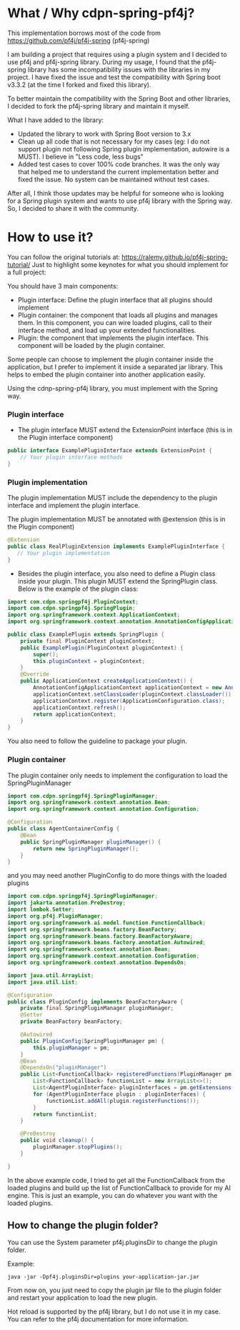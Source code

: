 # What / Why cdpn-spring-pf4j?

This implementation borrows most of the code from https://github.com/pf4j/pf4j-spring (pf4j-spring)

I am building a project that requires using a plugin system and I decided to use pf4j and pf4j-spring library.
During my usage, I found that the pf4j-spring library has some incompatibility issues with the libraries in my project. 
I have fixed the issue and test the compatibility with Spring boot v3.3.2 (at the time I forked and fixed this library).

To better maintain the compatibility with the Spring Boot and other libraries, I decided to fork the pf4j-spring library and maintain it myself.

What I have added to the library:

* Updated the library to work with Spring Boot version to 3.x
* Clean up all code that is not necessary for my cases (eg: I do not support plugin not following Spring plugin implementation, autowire is a MUST). I believe in "Less code, less bugs"
* Added test cases to cover 100% code branches. It was the only way that helped me to understand the current implementation better and fixed the issue. No system can be maintained without test cases.

After all, I think those updates may be helpful for someone who is looking for a Spring plugin system and wants to use pf4j library with the Spring way. So, I decided to share it with the community.

# How to use it?

You can follow the original tutorials at: https://ralemy.github.io/pf4j-spring-tutorial/
Just to highlight some keynotes for what you should implement for a full project:

You should have 3 main components:

* Plugin interface: Define the plugin interface that all plugins should implement
* Plugin container: the component that loads all plugins and manages them. In this component, you can wire loaded plugins, call to their interface method, and load up your extended functionalities.
* Plugin: the component that implements the plugin interface. This component will be loaded by the plugin container.

Some people can choose to implement the plugin container inside the application, but I prefer to implement it inside a separated jar library. This helps to embed the plugin container into another application easily.

Using the cdnp-spring-pf4j library, you must implement with the Spring way.

### Plugin interface

* The plugin interface MUST extend the ExtensionPoint interface (this is in the Plugin interface component)

```java
public interface ExamplePluginInterface extends ExtensionPoint {
    // Your plugin interface methods
}
```

### Plugin implementation
The plugin implementation MUST include the dependency to the plugin interface and implement the plugin interface.

The plugin implementation MUST be annotated with @extension (this is in the Plugin component)

```java
@Extension
public class RealPluginExtension implements ExamplePluginInterface {
   // Your plugin implementation
}
```

* Besides the plugin interface, you also need to define a Plugin class inside your plugin. This plugin MUST extend the SpringPlugin class. Below is the example of the plugin class:

```java
import com.cdpn.springpf4j.PluginContext;
import com.cdpn.springpf4j.SpringPlugin;
import org.springframework.context.ApplicationContext;
import org.springframework.context.annotation.AnnotationConfigApplicationContext;

public class ExamplePlugin extends SpringPlugin {
    private final PluginContext pluginContext;
    public ExamplePlugin(PluginContext pluginContext) {
        super();
        this.pluginContext = pluginContext;
    }
    @Override
    public ApplicationContext createApplicationContext() {
        AnnotationConfigApplicationContext applicationContext = new AnnotationConfigApplicationContext();
        applicationContext.setClassLoader(pluginContext.classLoader());
        applicationContext.register(ApplicationConfiguration.class);
        applicationContext.refresh();
        return applicationContext;
    }
}

```
You also need to follow the guideline to package your plugin.

### Plugin container

The plugin container only needs to implement the configuration to load the SpringPluginManager

```java
import com.cdpn.springpf4j.SpringPluginManager;
import org.springframework.context.annotation.Bean;
import org.springframework.context.annotation.Configuration;

@Configuration
public class AgentContainerConfig {
    @Bean
    public SpringPluginManager pluginManager() {
        return new SpringPluginManager();
    }
}

```
and you may need another PluginConfig to do more things with the loaded plugins

```java
import com.cdpn.springpf4j.SpringPluginManager;
import jakarta.annotation.PreDestroy;
import lombok.Setter;
import org.pf4j.PluginManager;
import org.springframework.ai.model.function.FunctionCallback;
import org.springframework.beans.factory.BeanFactory;
import org.springframework.beans.factory.BeanFactoryAware;
import org.springframework.beans.factory.annotation.Autowired;
import org.springframework.context.annotation.Bean;
import org.springframework.context.annotation.Configuration;
import org.springframework.context.annotation.DependsOn;

import java.util.ArrayList;
import java.util.List;

@Configuration
public class PluginConfig implements BeanFactoryAware {
    private final SpringPluginManager pluginManager;
    @Setter
    private BeanFactory beanFactory;

    @Autowired
    public PluginConfig(SpringPluginManager pm) {
        this.pluginManager = pm;
    }
    @Bean
    @DependsOn("pluginManager")
    public List<FunctionCallback> registeredFunctions(PluginManager pm) {
        List<FunctionCallback> functionList = new ArrayList<>();
        List<AgentPluginInterface> pluginInterfaces = pm.getExtensions(AgentPluginInterface.class);
        for (AgentPluginInterface plugin : pluginInterfaces) {
            functionList.addAll(plugin.registerFunctions());
        }
        return functionList;
    }

    @PreDestroy
    public void cleanup() {
        pluginManager.stopPlugins();
    }

}
```
In the above example code, I tried to get all the FunctionCallback from the loaded plugins and build up the list of FunctionCallback to provide for my AI engine. 
This is just an example, you can do whatever you want with the loaded plugins.

## How to change the plugin folder?

You can use the System parameter pf4j.pluginsDir to change the plugin folder.

Example:
```shell
java -jar -Dpf4j.pluginsDir=plugins your-application-jar.jar
```

From now on, you just need to copy the plugin jar file to the plugin folder and restart your application to load the new plugin.

Hot reload is supported by the pf4j library, but I do not use it in my case. You can refer to the pf4j documentation for more information.
